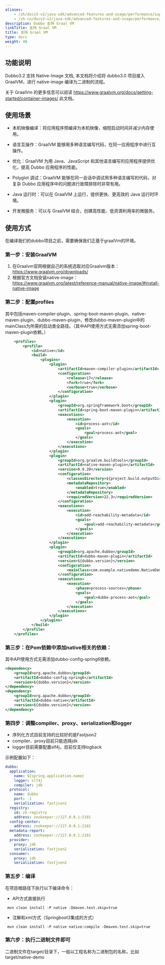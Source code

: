 ```yaml
---
aliases:
    - /zh/docs3-v2/java-sdk/advanced-features-and-usage/performance/support-graalvm/
    - /zh-cn/docs3-v2/java-sdk/advanced-features-and-usage/performance/support-graalvm/
description: Dubbo 支持 Graal VM
linkTitle: 支持 Graal VM
title: 支持 Graal VM
type: docs
weight: 40
---
```





## 功能说明
Dubbo3.2 支持 Native-Image 文档, 本文档将介绍将 dubbo3.0 项目接入 GraalVM，进行 native-image 编译为二进制的流程。

关于 GraalVm 的更多信息可以阅读 https://www.graalvm.org/docs/getting-started/container-images/ 此文档。

## 使用场景
- 本机映像编译：将应用程序预编译为本机映像，缩短启动时间并减少内存使用。

- 语言互操作：GraalVM 能够用多种语言编写代码，在同一应用程序中进行互操作。
 
- 优化：GraalVM 为用 Java、JavaScript 和其他语言编写的应用程序提供优化，提高 Dubbo 应用程序的性能。

- Polyglot 调试：GraalVM 能够在同一会话中调试用多种语言编写的代码，对复杂 Dubbo 应用程序中的问题进行故障排除时非常有用。

- Java 运行时：可以在 GraalVM 上运行，提供更快、更高效的 Java 运行时环境。
 
- 开发微服务：可以与 GraalVM 结合，创建高性能、低资源利用率的微服务。

## 使用方式
在编译我们的dubbo项目之前，需要确保我们正基于graalVm的环境。

### 第一步：安装GraalVM
1. 在Graalvm官网根据自己的系统选取对应Graalvm版本：https://www.graalvm.org/downloads/
2. 根据官方文档安装native-image：https://www.graalvm.org/latest/reference-manual/native-image/#install-native-image



### 第二步：配置profiles

其中包括maven-compiler-plugin、spring-boot-maven-plugin、native-maven-plugin、dubbo-maven-plugin，修改dubbo-maven-plugin中的mainClass为所需的启动类全路径。（其中API使用方式无需添加spring-boot-maven-plugin依赖。）

```xml
    <profiles>
        <profile>
            <id>native</id>
            <build>
                <plugins>
                    <plugin>
                        <artifactId>maven-compiler-plugin</artifactId>
                        <configuration>
                            <release>17</release>
                            <fork>true</fork>
                            <verbose>true</verbose>
                        </configuration>
                    </plugin>
                    <plugin>
                        <groupId>org.springframework.boot</groupId>
                        <artifactId>spring-boot-maven-plugin</artifactId>
                        <executions>
                            <execution>
                                <id>process-aot</id>
                                <goals>
                                    <goal>process-aot</goal>
                                </goals>
                            </execution>
                        </executions>
                    </plugin>
                    <plugin>
                        <groupId>org.graalvm.buildtools</groupId>
                        <artifactId>native-maven-plugin</artifactId>
                        <version>0.9.20</version>
                        <configuration>
                            <classesDirectory>${project.build.outputDirectory}</classesDirectory>
                            <metadataRepository>
                                <enabled>true</enabled>
                            </metadataRepository>
                            <requiredVersion>22.3</requiredVersion>
                        </configuration>
                        <executions>
                            <execution>
                                <id>add-reachability-metadata</id>
                                <goals>
                                    <goal>add-reachability-metadata</goal>
                                </goals>
                            </execution>
                        </executions>
                    </plugin>
                    <plugin>
                        <groupId>org.apache.dubbo</groupId>
                        <artifactId>dubbo-maven-plugin</artifactId>
                        <version>${dubbo.version}</version>
                        <configuration>
                            <mainClass>com.example.nativedemo.NativeDemoApplication</mainClass>
                        </configuration>
                        <executions>
                            <execution>
                                <phase>process-sources</phase>
                                <goals>
                                    <goal>dubbo-process-aot</goal>
                                </goals>
                            </execution>
                        </executions>
                    </plugin>
                </plugins>
            </build>
        </profile>
    </profiles>
```



### 第三步：在Pom依赖中添加native相关的依赖：

其中API使用方式无需添加dubbo-config-spring6依赖。

```xml
<dependency>
    <groupId>org.apache.dubbo</groupId>
    <artifactId>dubbo-config-spring6</artifactId>
    <version>${dubbo.version}</version>
</dependency>
<dependency>
    <groupId>org.apache.dubbo</groupId>
    <artifactId>dubbo-native</artifactId>
    <version>${dubbo.version}</version>
</dependency>
```

### 第四步：调整compiler、proxy、serialization和logger

- 序列化方式目前支持的比较好的是Fastjson2
- compiler、proxy目前只能选择jdk
- logger目前需要配置slf4j，目前仅支持logback

示例配置如下：

```yaml
dubbo:
  application:
    name: ${spring.application.name}
    logger: slf4j
    compiler: jdk
  protocol:
    name: dubbo
    port: -1
    serialization: fastjson2
  registry:
    id: zk-registry
    address: zookeeper://127.0.0.1:2181
  config-center:
    address: zookeeper://127.0.0.1:2181
  metadata-report:
    address: zookeeper://127.0.0.1:2181
  provider:
    proxy: jdk
    serialization: fastjson2
  consumer:
    proxy: jdk
    serialization: fastjson2
```

### 第五步：编译

在项目根路径下执行以下编译命令：

- API方式直接执行

```
 mvn clean install -P native -Dmaven.test.skip=true
```

- 注解和xml方式（Springboot3集成的方式）

```shell
 mvn clean install -P native native:compile -Dmaven.test.skip=true
```

### 第六步：执行二进制文件即可

二进制文件在target/目录下，一般以工程名称为二进制包的名称，比如target/native-demo
